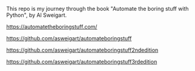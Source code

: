 This repo is my journey through the book "Automate the boring stuff with Python", by Al Sweigart.

https://automatetheboringstuff.com/

https://github.com/asweigart/automateboringstuff

https://github.com/asweigart/automateboringstuff2ndedition

https://github.com/asweigart/automateboringstuff3rdedition
